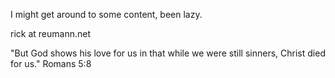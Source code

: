 I might get around to some content, been lazy. 

rick at reumann.net


"But God shows his love for us in that while we were still sinners, Christ died for us."
Romans 5:8
